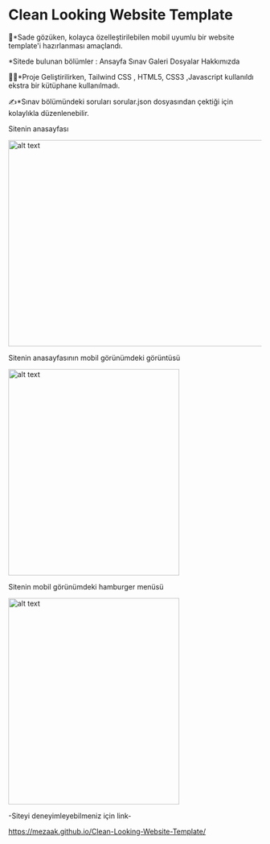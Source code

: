 
# Clean Looking Website Template

🥛*Sade gözüken, kolayca özelleştirilebilen mobil uyumlu bir website template'i hazırlanması amaçlandı.

*Sitede bulunan bölümler :
Ansayfa
Sınav
Galeri
Dosyalar
Hakkımızda

✍🏼*Proje Geliştirilirken, Tailwind CSS , HTML5, CSS3 ,Javascript kullanıldı ekstra bir kütüphane kullanılmadı. 

✍️*Sınav bölümündeki soruları sorular.json dosyasından çektiği için kolaylıkla düzenlenebilir.

Sitenin anasayfası

<img src="https://img.onl/2YbU7" alt="alt text" width="640" height="410"  >

Sitenin anasayfasının mobil görünümdeki görüntüsü <br>

<img src="https://img.onl/AQMMHt" alt="alt text" width="340" height="410"  >

Sitenin mobil görünümdeki hamburger menüsü <br>

<img src="https://img.onl/LZRzi6" alt="alt text" width="340" height="410"  >


-Siteyi deneyimleyebilmeniz için link-

https://mezaak.github.io/Clean-Looking-Website-Template/









